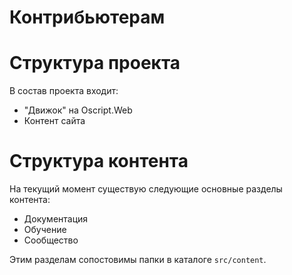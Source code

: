 # Контрибьютерам

# Структура проекта

В состав проекта входит:
* "Движок" на Oscript.Web
* Контент сайта

# Структура контента
На текущий момент существую следующие основные разделы контента:
* Документация
* Обучение
* Сообщество

Этим разделам сопостовимы папки в каталоге ```src/content```.